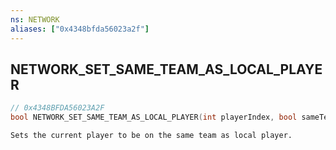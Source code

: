 ```yaml
---
ns: NETWORK
aliases: ["0x4348bfda56023a2f"]
---
```

## NETWORK_SET_SAME_TEAM_AS_LOCAL_PLAYER

```c
// 0x4348BFDA56023A2F
bool NETWORK_SET_SAME_TEAM_AS_LOCAL_PLAYER(int playerIndex, bool sameTeam);
```

```
Sets the current player to be on the same team as local player.
```

